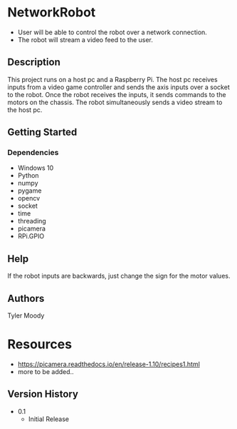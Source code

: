 
# NetworkRobot

* User will be able to control the robot over a network connection.
* The robot will stream a video feed to the user.

## Description

This project runs on a host pc and a Raspberry Pi. The host pc receives inputs from a video game controller and sends the axis inputs over a socket to the robot. 
Once the robot receives the inputs, it sends commands to the motors on the chassis. The robot simultaneously sends a video stream to the host pc. 

## Getting Started

### Dependencies

* Windows 10
* Python
* numpy
* pygame
* opencv
* socket
* time
* threading
* picamera
* RPi.GPIO

## Help

If the robot inputs are backwards, just change the sign for the motor values.

## Authors

Tyler Moody 

# Resources
* https://picamera.readthedocs.io/en/release-1.10/recipes1.html
* more to be added..

## Version History

* 0.1
    * Initial Release
